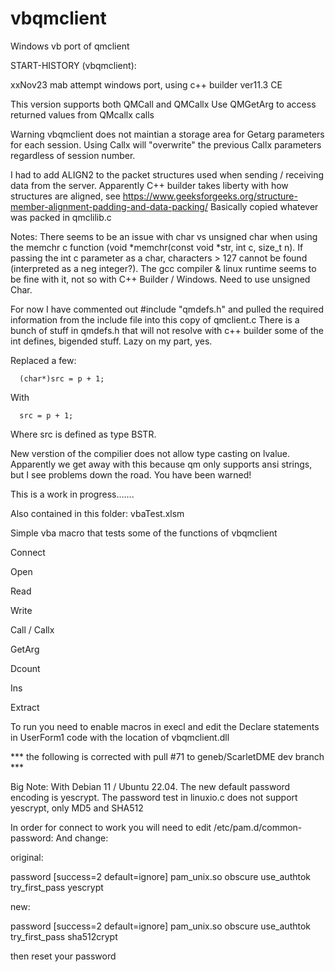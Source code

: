 # vbqmclient 
Windows vb port of qmclient

  START-HISTORY (vbqmclient):
  
  xxNov23 mab attempt windows port, using c++ builder ver11.3 CE

  This version supports both QMCall and QMCallx 
  Use QMGetArg to access returned values from QMcallx calls
  
  Warning vbqmclient does not maintian a storage area for Getarg parameters for each session. Using Callx will "overwrite" the previous Callx
  parameters regardless of session number.
  
  I had to add ALIGN2 to the packet structures used when sending / receiving data from the server. Apparently C++ builder takes liberty with how
  structures are aligned, see https://www.geeksforgeeks.org/structure-member-alignment-padding-and-data-packing/
  Basically copied whatever was packed in qmclilib.c
  
  Notes: There seems to be an issue with char vs unsigned char when using the memchr c function (void *memchr(const void *str, int c, size_t n).
  If passing the int c parameter as a char, characters > 127 cannot be found (interpreted as a neg integer?).
  The gcc compiler & linux runtime seems to be fine with it,  not so with C++ Builder / Windows. Need to use unsigned Char.

  For now I have commented out #include "qmdefs.h" and pulled the required
  information from the include file into this copy of qmclient.c
  There is a bunch of stuff in qmdefs.h that will not resolve with c++ builder
  some of the int defines, bigended stuff. Lazy on my part, yes.

  Replaced a few:
  
      (char*)src = p + 1;
      
  With
      
      src = p + 1;
  
  Where src is defined as type BSTR.
  
  New verstion of the compilier does not allow type casting on lvalue.
   Apparently we get away with this because qm only supports ansi strings,
     but I see problems down the road.  You have been warned!

  This is a work in progress.......

  Also contained in this folder: vbaTest.xlsm
  
  Simple vba macro that tests some of the functions of vbqmclient
  
  Connect
  
  Open
  
  Read
  
  Write
  
  Call / Callx
  
  GetArg
  
  Dcount
  
  Ins
  
  Extract

  To run you need to enable macros in execl and edit the Declare statements in UserForm1 code with the location of vbqmclient.dll 

  *** the following is corrected with pull #71 to geneb/ScarletDME dev branch ***
  
  Big Note: With Debian 11 / Ubuntu 22.04. The new default password encoding is yescrypt.
  The password test in linuxio.c does not support yescrypt, only MD5 and SHA512
  
  In order for connect to work you will need to edit  /etc/pam.d/common-password:
  And change:
  
  original:
  
   password    [success=2 default=ignore]    pam_unix.so obscure use_authtok try_first_pass yescrypt
   
  new:
  
   password    [success=2 default=ignore]    pam_unix.so obscure use_authtok try_first_pass sha512crypt
   
  then reset your password 
